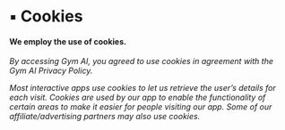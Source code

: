 # ▪ Cookies

#### We employ the use of cookies.&#x20;

_By accessing Gym AI, you agreed to use cookies in agreement with the Gym AI Privacy Policy._

_Most interactive apps use cookies to let us retrieve the user’s details for each visit. Cookies are used by our app to enable the functionality of certain areas to make it easier for people visiting our app. Some of our affiliate/advertising partners may also use cookies._
